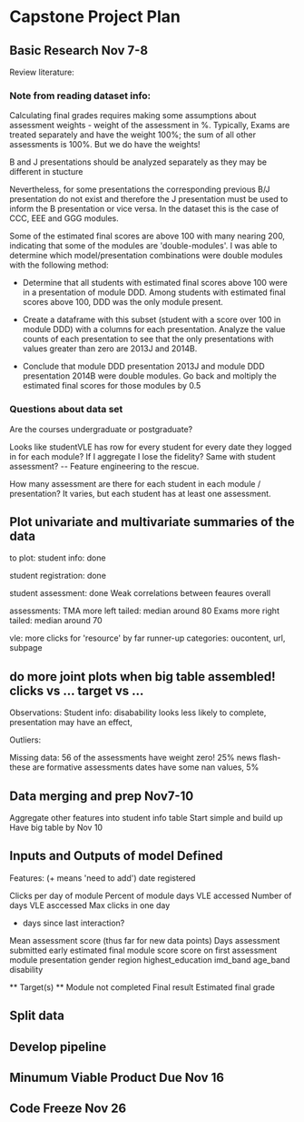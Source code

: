 # Capstone Project Plan


## Basic Research Nov 7-8
Review literature:


### Note from reading dataset info:
Calculating final grades requires making some assumptions about assessment weights - weight of the assessment in %. Typically, Exams are treated separately and have the weight 100%; the sum of all other assessments is 100%. But we do have the weights!

B and J presentations should be analyzed separately as they may be different in stucture 

Nevertheless, for some presentations the corresponding previous B/J presentation do not exist and therefore the J presentation must be used to inform the B presentation or vice versa. In the dataset this is the case of CCC, EEE and GGG modules.

Some of the estimated final scores are above 100 with many nearing 200, indicating that some of the modules are 'double-modules'. I was able to determine which model/presentation combinations were double modules with the following method:

* Determine that all students with estimated final scores above 100 were in a presentation of module DDD. Among students with estimated final scores above 100, DDD was the only module present.

* Create a dataframe with this subset (student with a score over 100 in module DDD) with a columns for each presentation. Analyze the value counts of each presentation to see that the only presentations with values greater than zero are 2013J and 2014B.

* Conclude that module DDD presentation 2013J and module DDD presentation 2014B were double modules. Go back and moltiply the estimated final scores for those modules by 0.5



### Questions about data set
Are the courses undergraduate or postgraduate?

Looks like studentVLE has row for every student for every date they logged in for each module? If I aggregate I lose the fidelity?
Same with student assessment? -- Feature engineering to the rescue.

How many assessment are there for each student in each module / presentation?
It varies, but each student has at least one assessment.

## Plot univariate and multivariate summaries of the data
to plot: 
student info: done

student registration: done

student assessment: done
Weak correlations between feaures overall

assessments:
TMA more left tailed: median around 80
Exams more right tailed: median around 70

vle:
more clicks for 'resource' by far
runner-up categories: oucontent, url, subpage

do more joint plots when big table assembled!
clicks vs ...
target vs ...
---

Observations:
Student info: disabability looks less likely to complete, presentation may have an effect, 

Outliers:


Missing data:
56 of the assessments have weight zero! 25% news flash-these are formative assessments
dates have some nan values, 5%


## Data merging and prep Nov7-10
Aggregate other features into student info table
Start simple and build up
Have big table by Nov 10

## Inputs and Outputs of model Defined
Features: (+ means 'need to add')
date registered

Clicks per day of module
Percent of module days VLE accessed
Number of days VLE asccessed
Max clicks in one day
+ days since last interaction?

Mean assessment score (thus far for new data points)
Days assessment submitted early
estimated final module score
score on first assessment
module
presentation
gender
region
highest_education
imd_band
age_band
disability

** Target(s) **
Module not completed
Final result
Estimated final grade


## Split data

## Develop pipeline



## Minumum Viable Product Due Nov 16


## Code Freeze Nov 26
